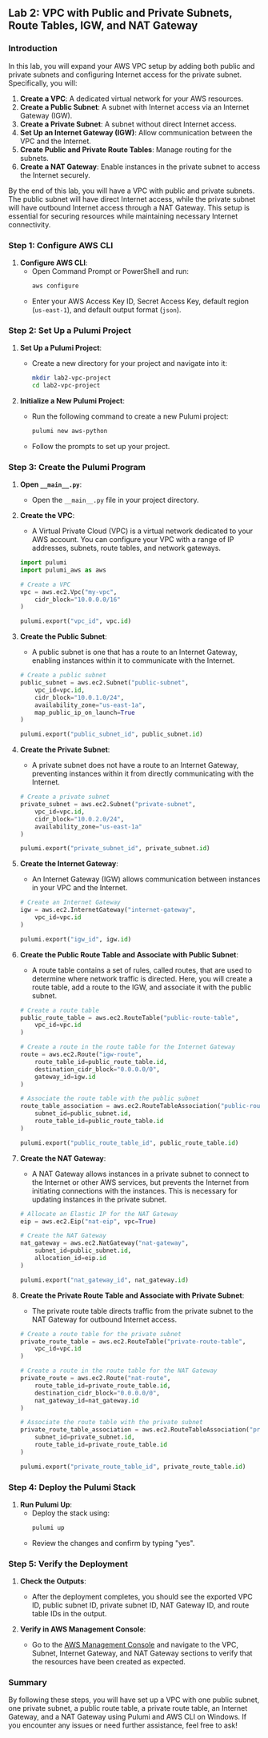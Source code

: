 ## Lab 2: VPC with Public and Private Subnets, Route Tables, IGW, and NAT Gateway

### Introduction

In this lab, you will expand your AWS VPC setup by adding both public and private subnets and configuring Internet access for the private subnet. Specifically, you will:

1. **Create a VPC**: A dedicated virtual network for your AWS resources.
2. **Create a Public Subnet**: A subnet with Internet access via an Internet Gateway (IGW).
3. **Create a Private Subnet**: A subnet without direct Internet access.
4. **Set Up an Internet Gateway (IGW)**: Allow communication between the VPC and the Internet.
5. **Create Public and Private Route Tables**: Manage routing for the subnets.
6. **Create a NAT Gateway**: Enable instances in the private subnet to access the Internet securely.

By the end of this lab, you will have a VPC with public and private subnets. The public subnet will have direct Internet access, while the private subnet will have outbound Internet access through a NAT Gateway. This setup is essential for securing resources while maintaining necessary Internet connectivity.

### Step 1: Configure AWS CLI

1. **Configure AWS CLI**:
   - Open Command Prompt or PowerShell and run:
     ```sh
     aws configure
     ```
   - Enter your AWS Access Key ID, Secret Access Key, default region (`us-east-1`), and default output format (`json`).

### Step 2: Set Up a Pulumi Project

1. **Set Up a Pulumi Project**:
   - Create a new directory for your project and navigate into it:
     ```sh
     mkdir lab2-vpc-project
     cd lab2-vpc-project
     ```

2. **Initialize a New Pulumi Project**:
   - Run the following command to create a new Pulumi project:
     ```sh
     pulumi new aws-python
     ```
   - Follow the prompts to set up your project.

### Step 3: Create the Pulumi Program

1. **Open `__main__.py`**:
   - Open the `__main__.py` file in your project directory.

2. **Create the VPC**:
   - A Virtual Private Cloud (VPC) is a virtual network dedicated to your AWS account. You can configure your VPC with a range of IP addresses, subnets, route tables, and network gateways.
   ```python
   import pulumi
   import pulumi_aws as aws

   # Create a VPC
   vpc = aws.ec2.Vpc("my-vpc",
       cidr_block="10.0.0.0/16"
   )

   pulumi.export("vpc_id", vpc.id)
   ```

3. **Create the Public Subnet**:
   - A public subnet is one that has a route to an Internet Gateway, enabling instances within it to communicate with the Internet.
   ```python
   # Create a public subnet
   public_subnet = aws.ec2.Subnet("public-subnet",
       vpc_id=vpc.id,
       cidr_block="10.0.1.0/24",
       availability_zone="us-east-1a",
       map_public_ip_on_launch=True
   )

   pulumi.export("public_subnet_id", public_subnet.id)
   ```

4. **Create the Private Subnet**:
   - A private subnet does not have a route to an Internet Gateway, preventing instances within it from directly communicating with the Internet.
   ```python
   # Create a private subnet
   private_subnet = aws.ec2.Subnet("private-subnet",
       vpc_id=vpc.id,
       cidr_block="10.0.2.0/24",
       availability_zone="us-east-1a"
   )

   pulumi.export("private_subnet_id", private_subnet.id)
   ```

5. **Create the Internet Gateway**:
   - An Internet Gateway (IGW) allows communication between instances in your VPC and the Internet.
   ```python
   # Create an Internet Gateway
   igw = aws.ec2.InternetGateway("internet-gateway",
       vpc_id=vpc.id
   )

   pulumi.export("igw_id", igw.id)
   ```

6. **Create the Public Route Table and Associate with Public Subnet**:
   - A route table contains a set of rules, called routes, that are used to determine where network traffic is directed. Here, you will create a route table, add a route to the IGW, and associate it with the public subnet.
   ```python
   # Create a route table
   public_route_table = aws.ec2.RouteTable("public-route-table",
       vpc_id=vpc.id
   )

   # Create a route in the route table for the Internet Gateway
   route = aws.ec2.Route("igw-route",
       route_table_id=public_route_table.id,
       destination_cidr_block="0.0.0.0/0",
       gateway_id=igw.id
   )

   # Associate the route table with the public subnet
   route_table_association = aws.ec2.RouteTableAssociation("public-route-table-association",
       subnet_id=public_subnet.id,
       route_table_id=public_route_table.id
   )

   pulumi.export("public_route_table_id", public_route_table.id)
   ```

7. **Create the NAT Gateway**:
   - A NAT Gateway allows instances in a private subnet to connect to the Internet or other AWS services, but prevents the Internet from initiating connections with the instances. This is necessary for updating instances in the private subnet.
   ```python
   # Allocate an Elastic IP for the NAT Gateway
   eip = aws.ec2.Eip("nat-eip", vpc=True)

   # Create the NAT Gateway
   nat_gateway = aws.ec2.NatGateway("nat-gateway",
       subnet_id=public_subnet.id,
       allocation_id=eip.id
   )

   pulumi.export("nat_gateway_id", nat_gateway.id)
   ```

8. **Create the Private Route Table and Associate with Private Subnet**:
   - The private route table directs traffic from the private subnet to the NAT Gateway for outbound Internet access.
   ```python
   # Create a route table for the private subnet
   private_route_table = aws.ec2.RouteTable("private-route-table",
       vpc_id=vpc.id
   )

   # Create a route in the route table for the NAT Gateway
   private_route = aws.ec2.Route("nat-route",
       route_table_id=private_route_table.id,
       destination_cidr_block="0.0.0.0/0",
       nat_gateway_id=nat_gateway.id
   )

   # Associate the route table with the private subnet
   private_route_table_association = aws.ec2.RouteTableAssociation("private-route-table-association",
       subnet_id=private_subnet.id,
       route_table_id=private_route_table.id
   )

   pulumi.export("private_route_table_id", private_route_table.id)
   ```

### Step 4: Deploy the Pulumi Stack

1. **Run Pulumi Up**:
   - Deploy the stack using:
     ```sh
     pulumi up
     ```
   - Review the changes and confirm by typing "yes".

### Step 5: Verify the Deployment

1. **Check the Outputs**:
   - After the deployment completes, you should see the exported VPC ID, public subnet ID, private subnet ID, NAT Gateway ID, and route table IDs in the output.

2. **Verify in AWS Management Console**:
   - Go to the [AWS Management Console](https://aws.amazon.com/console/) and navigate to the VPC, Subnet, Internet Gateway, and NAT Gateway sections to verify that the resources have been created as expected.

### Summary

By following these steps, you will have set up a VPC with one public subnet, one private subnet, a public route table, a private route table, an Internet Gateway, and a NAT Gateway using Pulumi and AWS CLI on Windows. If you encounter any issues or need further assistance, feel free to ask!

